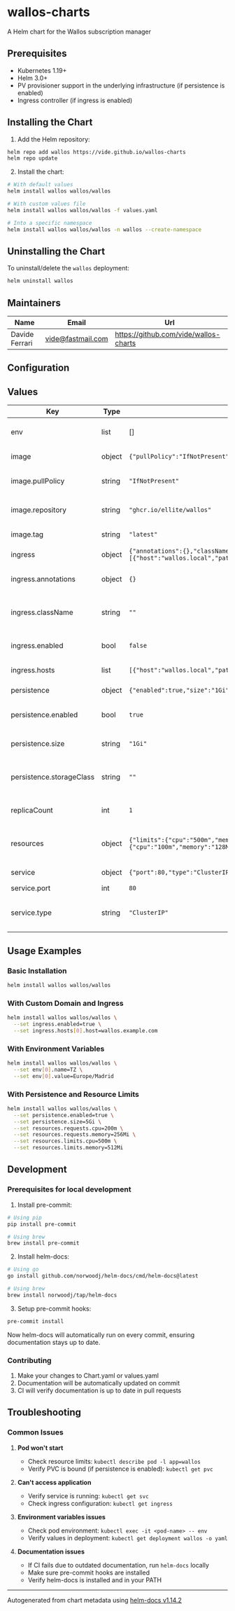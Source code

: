 # wallos-charts

A Helm chart for the Wallos subscription manager

## Prerequisites

- Kubernetes 1.19+
- Helm 3.0+
- PV provisioner support in the underlying infrastructure (if persistence is enabled)
- Ingress controller (if ingress is enabled)

## Installing the Chart

1. Add the Helm repository:
```bash
helm repo add wallos https://vide.github.io/wallos-charts
helm repo update
```

2. Install the chart:
```bash
# With default values
helm install wallos wallos/wallos

# With custom values file
helm install wallos wallos/wallos -f values.yaml

# Into a specific namespace
helm install wallos wallos/wallos -n wallos --create-namespace
```

## Uninstalling the Chart

To uninstall/delete the `wallos` deployment:
```bash
helm uninstall wallos
```

## Maintainers

| Name | Email | Url |
| ---- | ------ | --- |
| Davide Ferrari | <vide@fastmail.com> | <https://github.com/vide/wallos-charts> |

## Configuration

## Values

| Key | Type | Default | Description |
|-----|------|---------|-------------|
| env | list | [] | Additional environment variables |
| image | object | `{"pullPolicy":"IfNotPresent","repository":"ghcr.io/ellite/wallos","tag":"latest"}` | Image configuration |
| image.pullPolicy | string | `"IfNotPresent"` | Container image pull policy |
| image.repository | string | `"ghcr.io/ellite/wallos"` | Container image repository |
| image.tag | string | `"latest"` | Container image tag |
| ingress | object | `{"annotations":{},"className":"","enabled":false,"hosts":[{"host":"wallos.local","paths":[{"path":"/","pathType":"Prefix"}]}]}` | Ingress configuration |
| ingress.annotations | object | `{}` | Annotations for the ingress resource |
| ingress.className | string | `""` | Ingress class name. Leave empty to use cluster default |
| ingress.enabled | bool | `false` | Enable ingress resource |
| ingress.hosts | list | `[{"host":"wallos.local","paths":[{"path":"/","pathType":"Prefix"}]}]` | Ingress hosts configuration |
| persistence | object | `{"enabled":true,"size":"1Gi","storageClass":""}` | Persistence configuration |
| persistence.enabled | bool | `true` | Enable persistent storage |
| persistence.size | string | `"1Gi"` | Size of the persistent volume |
| persistence.storageClass | string | `""` | Storage class to use. Leave empty to use cluster default |
| replicaCount | int | `1` | Number of replicas to deploy |
| resources | object | `{"limits":{"cpu":"500m","memory":"512Mi"},"requests":{"cpu":"100m","memory":"128Mi"}}` | Resource limits and requests for the pod |
| service | object | `{"port":80,"type":"ClusterIP"}` | Service configuration |
| service.port | int | `80` | Service port |
| service.type | string | `"ClusterIP"` | Service type (ClusterIP, NodePort, or LoadBalancer) |

## Usage Examples

### Basic Installation
```bash
helm install wallos wallos/wallos
```

### With Custom Domain and Ingress
```bash
helm install wallos wallos/wallos \
  --set ingress.enabled=true \
  --set ingress.hosts[0].host=wallos.example.com
```

### With Environment Variables
```bash
helm install wallos wallos/wallos \
  --set env[0].name=TZ \
  --set env[0].value=Europe/Madrid
```

### With Persistence and Resource Limits
```bash
helm install wallos wallos/wallos \
  --set persistence.enabled=true \
  --set persistence.size=5Gi \
  --set resources.requests.cpu=200m \
  --set resources.requests.memory=256Mi \
  --set resources.limits.cpu=500m \
  --set resources.limits.memory=512Mi
```

## Development

### Prerequisites for local development

1. Install pre-commit:
```bash
# Using pip
pip install pre-commit

# Using brew
brew install pre-commit
```

2. Install helm-docs:
```bash
# Using go
go install github.com/norwoodj/helm-docs/cmd/helm-docs@latest

# Using brew
brew install norwoodj/tap/helm-docs
```

3. Setup pre-commit hooks:
```bash
pre-commit install
```

Now helm-docs will automatically run on every commit, ensuring documentation stays up to date.

### Contributing
1. Make your changes to Chart.yaml or values.yaml
2. Documentation will be automatically updated on commit
3. CI will verify documentation is up to date in pull requests

## Troubleshooting

### Common Issues

1. **Pod won't start**
   - Check resource limits: `kubectl describe pod -l app=wallos`
   - Verify PVC is bound (if persistence is enabled): `kubectl get pvc`

2. **Can't access application**
   - Verify service is running: `kubectl get svc`
   - Check ingress configuration: `kubectl get ingress`

3. **Environment variables issues**
   - Check pod environment: `kubectl exec -it <pod-name> -- env`
   - Verify values in deployment: `kubectl get deployment wallos -o yaml`

4. **Documentation issues**
   - If CI fails due to outdated documentation, run `helm-docs` locally
   - Make sure pre-commit hooks are installed
   - Verify helm-docs is installed and in your PATH

----------------------------------------------
Autogenerated from chart metadata using [helm-docs v1.14.2](https://github.com/norwoodj/helm-docs/releases/v1.14.2)

